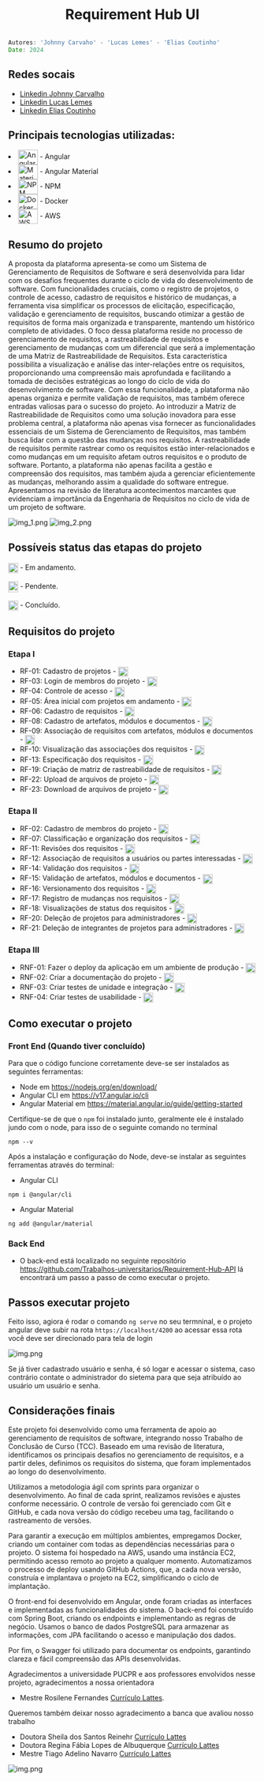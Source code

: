 <h1 align="center">
    Requirement Hub UI
</h1>

```javascript

Autores: 'Johnny Carvaho' - 'Lucas Lemes' - 'Elias Coutinho'
Date: 2024
```
## Redes socais

* [Linkedin Johnny Carvalho](https://www.linkedin.com/in/johnny-carvalho-em/)
* [Linkedin Lucas Lemes](https://www.linkedin.com/in/lucas-lemes-da-silva-19a91b148/)
* [Linkedin Elias Coutinho](https://www.linkedin.com/in/eliasfernandescout/)

## Principais tecnologias utilizadas: <br/>
<p>
    <li><img align="center" alt="Angular" height="30" width="40" src="https://cdn.jsdelivr.net/gh/devicons/devicon@latest/icons/angularjs/angularjs-original.svg" /> - Angular</li>
    <li><img align="center" alt="Material" height="30" width="40" src="https://cdn.jsdelivr.net/gh/devicons/devicon@latest/icons/angularmaterial/angularmaterial-original.svg" /> - Angular Material</li>
    <li><img align="center" alt="NPM" height="30" width="40" src="https://cdn.jsdelivr.net/gh/devicons/devicon@latest/icons/npm/npm-original-wordmark.svg"/> - NPM</li>
    <li><img align="center" alt="Docker" height="30" width="40" src="https://cdn.jsdelivr.net/gh/devicons/devicon@latest/icons/docker/docker-original.svg"/> - Docker</li>
    <li><img align="center" alt="AWS" height="30" width="40" src="https://cdn.jsdelivr.net/gh/devicons/devicon@latest/icons/amazonwebservices/amazonwebservices-plain-wordmark.svg"/> - AWS</li>

</p>

## Resumo do projeto

A proposta da plataforma apresenta-se como um Sistema de Gerenciamento de Requisitos de Software e será desenvolvida para lidar com os desafios frequentes durante o ciclo de vida do desenvolvimento de software.
Com funcionalidades cruciais, como o registro de projetos, o controle de acesso, cadastro de requisitos e histórico de mudanças, a ferramenta visa simplificar os processos de elicitação, especificação, validação e gerenciamento de requisitos,
buscando otimizar a gestão de requisitos de forma mais organizada e transparente, mantendo um histórico completo de atividades. O foco dessa plataforma reside no processo de gerenciamento de requisitos, a rastreabilidade de requisitos e gerenciamento de
mudanças com um diferencial que será a implementação de uma Matriz de Rastreabilidade de Requisitos. Esta característica possibilita a visualização e análise das inter-relações entre os requisitos, proporcionando uma compreensão mais aprofundada e facilitando a tomada de
decisões estratégicas ao longo do ciclo de vida do desenvolvimento de software. Com essa funcionalidade, a plataforma não apenas organiza e permite validação de requisitos, mas também oferece entradas valiosas para o sucesso do projeto. Ao introduzir a Matriz de Rastreabilidade de Requisitos
como uma solução inovadora para esse problema central, a plataforma não apenas visa fornecer as funcionalidades essenciais de um Sistema de Gerenciamento de Requisitos, mas também busca lidar com a questão das mudanças nos requisitos. A rastreabilidade de requisitos permite
rastrear como os requisitos estão inter-relacionados e como mudanças em um requisito afetam outros requisitos e o produto de software. Portanto, a plataforma não apenas facilita a gestão e compreensão dos requisitos, mas também ajuda a gerenciar eficientemente as mudanças, melhorando assim a
qualidade do software entregue. Apresentamos na revisão de literatura acontecimentos marcantes que evidenciam a importância da Engenharia de Requisitos no ciclo de vida de um projeto de software.

![img_1.png](src/assets/readme/mind_map2.png)
![img_2.png](src/assets/readme/mind_map1.png)

## Possíveis status das etapas do projeto
####
<img margin-top="20px" align="center" height="20" width="20" src="./src/assets/readme/loading.gif"> - Em andamento.<br><br>
<img margin-top="20px" align="center" height="22" width="20" src="./src/assets/readme/pending.png"> - Pendente.<br><br>
<img margin-top="20px" align="center" height="20" width="20" src="/src/assets/readme/ok.png"> - Concluído.

## Requisitos do projeto
### Etapa I
* RF-01: Cadastro de projetos - <img margin-top="20px" align="center" height="20" width="20" src="/src/assets/readme/ok.png">
* RF-03: Login de membros do projeto - <img margin-top="20px" align="center" height="20" width="20" src="/src/assets/readme/ok.png">
* RF-04: Controle de acesso - <img margin-top="20px" align="center" height="20" width="20" src="/src/assets/readme/ok.png">
* RF-05: Área inicial com projetos em andamento - <img margin-top="20px" align="center" height="20" width="20" src="/src/assets/readme/ok.png">
* RF-06: Cadastro de requisitos - <img margin-top="20px" align="center" height="20" width="20" src="/src/assets/readme/ok.png">
* RF-08: Cadastro de artefatos, módulos e documentos - <img margin-top="20px" align="center" height="20" width="20" src="/src/assets/readme/ok.png">
* RF-09: Associação de requisitos com artefatos, módulos e documentos - <img margin-top="20px" align="center" height="20" width="20" src="/src/assets/readme/ok.png">
* RF-10: Visualização das associações dos requisitos - <img margin-top="20px" align="center" height="20" width="20" src="/src/assets/readme/ok.png">
* RF-13: Especificação dos requisitos - <img margin-top="20px" align="center" height="20" width="20" src="/src/assets/readme/ok.png">
* RF-19: Criação de matriz de rastreabilidade de requisitos - <img margin-top="20px" align="center" height="20" width="20" src="/src/assets/readme/ok.png">
* RF-22: Upload de arquivos de projeto - <img margin-top="20px" align="center" height="20" width="20" src="/src/assets/readme/ok.png">
* RF-23: Download de arquivos de projeto - <img margin-top="20px" align="center" height="20" width="20" src="/src/assets/readme/ok.png">

### Etapa II
* RF-02: Cadastro de membros do projeto - <img margin-top="20px" align="center" height="20" width="20" src="/src/assets/readme/ok.png">
* RF-07: Classificação e organização dos requisitos - <img margin-top="20px" align="center" height="20" width="20" src="/src/assets/readme/ok.png">
* RF-11: Revisões dos requisitos - <img margin-top="20px" align="center" height="20" width="20" src="/src/assets/readme/ok.png">
* RF-12: Associação de requisitos a usuários ou partes interessadas - <img margin-top="20px" align="center" height="20" width="20" src="/src/assets/readme/ok.png">
* RF-14: Validação dos requisitos - <img margin-top="20px" align="center" height="20" width="20" src="/src/assets/readme/ok.png">
* RF-15: Validação de artefatos, módulos e documentos - <img margin-top="20px" align="center" height="20" width="20" src="/src/assets/readme/ok.png">
* RF-16: Versionamento dos requisitos - <img margin-top="20px" align="center" height="20" width="20" src="/src/assets/readme/ok.png">
* RF-17: Registro de mudanças nos requisitos - <img margin-top="20px" align="center" height="20" width="20" src="/src/assets/readme/ok.png">
* RF-18: Visualizações de status dos requisitos - <img margin-top="20px" align="center" height="20" width="20" src="/src/assets/readme/ok.png">
* RF-20: Deleção de projetos para administradores - <img margin-top="20px" align="center" height="20" width="20" src="/src/assets/readme/ok.png">
* RF-21: Deleção de integrantes de projetos para administradores - <img margin-top="20px" align="center" height="20" width="20" src="/src/assets/readme/ok.png">

### Etapa III
* RNF-01: Fazer o deploy da aplicação em um ambiente de produção - <img margin-top="20px" align="center" height="20" width="20" src="/src/assets/readme/ok.png">
* RNF-02: Criar a documentação do projeto - <img margin-top="20px" align="center" height="20" width="20" src="./src/assets/readme/loading.gif">
* RNF-03: Criar testes de unidade e integração - <img margin-top="20px" align="center" height="20" width="20" src="/src/assets/readme/pending.png">
* RNF-04: Criar testes de usabilidade - <img margin-top="20px" align="center" height="20" width="20" src="/src/assets/readme/pending.png">

## Como executar o projeto

### Front End (Quando tiver concluído)
Para que o código funcione corretamente deve-se ser instalados as seguintes ferramentas:
- Node em <a>https://nodejs.org/en/download/</a>
- Angular CLI em <a>https://v17.angular.io/cli</a>
- Angular Material em <a>https://material.angular.io/guide/getting-started</a>

Certifique-se de que o ```npm``` foi instalado junto, geralmente ele é instalado jundo com o node, para isso de o seguinte comando no terminal
````
npm --v
````
Após a instalação e configuração do Node, deve-se instalar as seguintes ferramentas através do terminal:
- Angular CLI
```
npm i @angular/cli
```
- Angular Material
```
ng add @angular/material
```

### Back End
- O back-end está localizado no seguinte repositório <a>https://github.com/Trabalhos-universitarios/Requirement-Hub-API</a>
 lá encontrará um passo a passo de como executar o projeto.
## Passos executar projeto
Feito isso, agiora é rodar o comando ````ng serve```` no seu termninal, e o projeto angular deve
subir na rota ````https://localhost/4200```` ao acessar essa rota você deve ser direcionado para tela
de login

![img.png](src/assets/readme/login.png)

Se já tiver cadastrado usuário e senha, é só logar e acessar o sistema, caso contrário
contate o administrador do sietema para que seja atribuído ao usuário um usuário e senha.

## Considerações finais

Este projeto foi desenvolvido como uma ferramenta de apoio ao gerenciamento de requisitos de software, integrando nosso Trabalho de Conclusão de Curso (TCC). Baseado em uma revisão de literatura, identificamos os principais desafios no gerenciamento de requisitos, e a partir deles, definimos os requisitos do sistema, que foram implementados ao longo do desenvolvimento.

Utilizamos a metodologia ágil com sprints para organizar o desenvolvimento. Ao final de cada sprint, realizamos revisões e ajustes conforme necessário. O controle de versão foi gerenciado com Git e GitHub, e cada nova versão do código recebeu uma tag, facilitando o rastreamento de versões.

Para garantir a execução em múltiplos ambientes, empregamos Docker, criando um container com todas as dependências necessárias para o projeto. O sistema foi hospedado na AWS, usando uma instância EC2, permitindo acesso remoto ao projeto a qualquer momento. Automatizamos o processo de deploy usando GitHub Actions, que, a cada nova versão, construía e implantava o projeto na EC2, simplificando o ciclo de implantação.

O front-end foi desenvolvido em Angular, onde foram criadas as interfaces e implementadas as funcionalidades do sistema. O back-end foi construído com Spring Boot, criando os endpoints e implementando as regras de negócio. Usamos o banco de dados PostgreSQL para armazenar as informações, com JPA facilitando o acesso e manipulação dos dados.

Por fim, o Swagger foi utilizado para documentar os endpoints, garantindo clareza e fácil compreensão das APIs desenvolvidas.

Agradecimentos a universidade PUCPR e aos professores envolvidos nesse projeto, agradecimentos  a nossa orientadora

* Mestre Rosilene Fernandes [Currículo Lattes](http://lattes.cnpq.br/4623895434431376).

Queremos também deixar nosso agradecimento a banca que avaliou nosso trabalho

* Doutora Sheila dos Santos Reinehr [Currículo Lattes](http://lattes.cnpq.br/8130292521370915)
* Doutora Regina Fábia Lopes de Albuquerque [Currículo Lattes](http://lattes.cnpq.br/1874995247816757)
* Mestre Tiago Adelino Navarro [Currículo Lattes](http://lattes.cnpq.br/9454143758427870)

![img.png](img.png)
